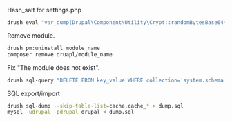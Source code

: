 Hash_salt for settings.php

``` sh
drush eval "var_dump(Drupal\Component\Utility\Crypt::randomBytesBase64(55))"
```

Remove module.
``` sh
drush pm:uninstall module_name
composer remove druapl/module_name
```

Fix "The module does not exist".
``` sh
drush sql-query "DELETE FROM key_value WHERE collection='system.schema' AND name='module_name';"
```

SQL export/import
``` sh
drush sql-dump --skip-table-list=cache,cache_* > dump.sql
mysql -udrupal -pdrupal drupal < dump.sql
```
